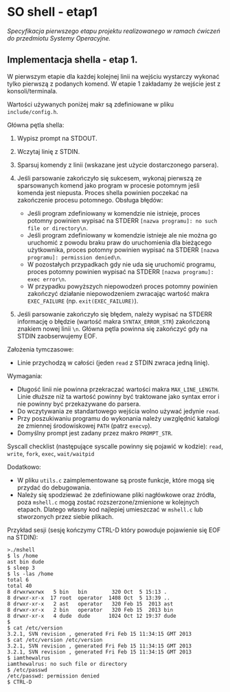 # SO shell - etap1
*Specyfikacja pierwszego etapu projektu realizowanego w ramach ćwiczeń do przedmiotu Systemy Operacyjne.*

## Implementacja shella - etap 1.

W pierwszym etapie dla każdej kolejnej linii na wejściu wystarczy wykonać tylko pierwszą z podanych komend. W etapie 1 zakładamy że wejście jest z konsoli/terminala.

Wartości używanych poniżej makr są zdefiniowane w pliku `include/config.h`.

Główna pętla shella:

1. Wypisz prompt na STDOUT.
1. Wczytaj linię z STDIN.
1. Sparsuj komendy z linii (wskazane jest użycie dostarczonego parsera).
1. Jeśli parsowanie zakończyło się sukcesem, wykonaj pierwszą ze sparsowanych komend jako program w procesie potomnym jeśli komenda jest niepusta. Proces shella powinien poczekać na zakończenie procesu potomnego. Obsługa błędów:
    - Jeśli program zdefiniowany w komendzie nie istnieje, proces potomny powinien wypisać na STDERR `[nazwa programu]: no such file or directory\n`.
    - Jeśli program zdefiniowany w komendzie istnieje ale nie można go uruchomić z powodu braku praw do uruchomienia dla bieżącego użytkownika, proces potomny powinien wypisać na STDERR `[nazwa programu]: permission denied\n`.
    - W pozostałych przypadkach gdy nie uda się uruchomić programu, proces potomny powinien wypisać na STDERR `[nazwa programu]: exec error\n`.
    - W przypadku powyższych niepowodzeń proces potomny powinien zakończyć działanie niepowodzeniem zwracając wartość makra `EXEC_FAILURE` (np. `exit(EXEC_FAILURE)`).

1. Jeśli parsowanie zakończyło się błędem, należy wypisać na STDERR informację o błędzie (wartość makra `SYNTAX_ERROR_STR`) zakończoną znakiem nowej linii `\n`.
Główna pętla powinna się zakończyć gdy na STDIN zaobserwujemy EOF.


Założenia tymczasowe:
- Linie przychodzą w całości (jeden `read` z STDIN zwraca jedną linię).


Wymagania:
- Długość linii nie powinna przekraczać wartości makra `MAX_LINE_LENGTH`. Linie dłuższe niż ta wartość powinny być traktowane jako syntax error i nie powinny być przekazywane do parsera.
- Do wczytywania ze standartowego wejścia wolno używać jedynie `read`.
- Przy poszukiwaniu programu do wykonania należy uwzględnić katalogi ze zmiennej środowiskowej `PATH` (patrz `execvp`).
- Domyślny prompt jest zadany przez makro `PROMPT_STR`.


Syscall checklist (następujące syscalle powinny się pojawić w kodzie):
	`read`, `write`, `fork`, `exec`, `wait/waitpid`

Dodatkowo:
- W pliku `utils.c` zaimplementowane są proste funkcje, które mogą się przydać do debugowania.
- Należy się spodziewać że zdefiniowane pliki nagłówkowe oraz źródła, poza `mshell.c` mogą zostać rozszerzone/zmienione w kolejnych etapach. Dlatego własny kod najlepiej umieszczać w `mshell.c` lub stworzonych przez siebie plikach.


Przykład sesji (sesję kończymy CTRL-D który powoduje pojawienie się EOF na STDIN):
```
>./mshell
$ ls /home
ast bin dude
$ sleep 3
$ ls -las /home
total 6
total 40
8 drwxrwxrwx   5 bin   bin        320 Oct  5 15:13 .
8 drwxr-xr-x  17 root  operator  1408 Oct  5 13:39 ..
8 drwxr-xr-x   2 ast   operator   320 Feb 15  2013 ast
8 drwxr-xr-x   2 bin   operator   320 Feb 15  2013 bin
8 drwxr-xr-x   4 dude  dude      1024 Oct 12 19:37 dude
$
$ cat /etc/version
3.2.1, SVN revision , generated Fri Feb 15 11:34:15 GMT 2013
$ cat /etc/version /etc/version
3.2.1, SVN revision , generated Fri Feb 15 11:34:15 GMT 2013
3.2.1, SVN revision , generated Fri Feb 15 11:34:15 GMT 2013
$ iamthewalrus
iamthewalrus: no such file or directory
$ /etc/passwd
/etc/passwd: permission denied
$ CTRL-D
```
